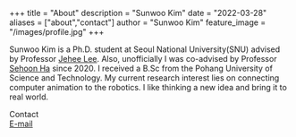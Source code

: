 +++
title = "About"
description = "Sunwoo Kim"
date = "2022-03-28"
aliases = ["about","contact"]
author = "Sunwoo Kim"
feature_image = "/images/profile.jpg"
+++

Sunwoo Kim is a Ph.D. student at Seoul National University(SNU) advised by Professor [Jehee Lee](https://mrl.snu.ac.kr/~jehee/). Also, unofficially I was co-advised by Professor [Sehoon Ha](https://faculty.cc.gatech.edu/~sha9/) since 2020. I received a B.Sc from the Pohang University of Science and Technology. My current research interest lies on connecting computer animation to the robotics. I like thinking a new idea and bring it to real world. 

Contact \
[E-mail](sunwoo@mrl.snu.ac.kr)

